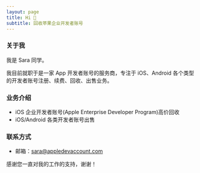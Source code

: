 ```yaml
---
layout: page
title: Hi 👋
subtitle: 回收苹果企业开发者账号
---
```


### 关于我

我是 Sara 同学。

我目前就职于是一家 App 开发者账号的服务商，专注于 iOS、Android 各个类型的开发者账号注册、续费、回收、出售业务。

### 业务介绍

 - iOS 企业开发者账号(Apple Enterprise Developer Program)高价回收
 - iOS/Android 各类开发者账号出售

### 联系方式

- 邮箱：sara@appledevaccount.com

感谢您一直对我的工作的支持，谢谢！
